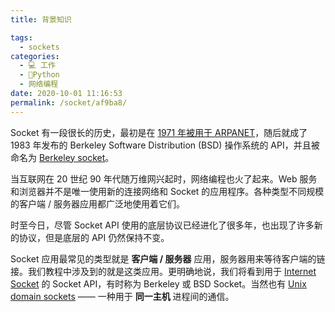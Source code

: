 ```yaml
---
title: 背景知识

tags: 
  - sockets
categories: 
  - 💻 工作
  - 🐍Python
  - 网络编程
date: 2020-10-01 11:16:53
permalink: /socket/af9ba8/
---
```


Socket 有一段很长的历史，最初是在 [1971 年被用于 ARPANET](https://en.wikipedia.org/wiki/Network_socket#History)，随后就成了 1983 年发布的 Berkeley Software Distribution (BSD) 操作系统的 API，并且被命名为 [Berkeley socket](https://en.wikipedia.org/wiki/Berkeley_sockets)。

当互联网在 20 世纪 90 年代随万维网兴起时，网络编程也火了起来。Web 服务和浏览器并不是唯一使用新的连接网络和 Socket 的应用程序。各种类型不同规模的客户端 / 服务器应用都广泛地使用着它们。

时至今日，尽管 Socket API 使用的底层协议已经进化了很多年，也出现了许多新的协议，但是底层的 API 仍然保持不变。

Socket 应用最常见的类型就是 **客户端 / 服务器** 应用，服务器用来等待客户端的链接。我们教程中涉及到的就是这类应用。更明确地说，我们将看到用于 [Internet Socket](https://en.wikipedia.org/wiki/Berkeley_sockets) 的 Socket API，有时称为 Berkeley 或 BSD Socket。当然也有 [Unix domain sockets](https://en.wikipedia.org/wiki/Unix_domain_socket) —— 一种用于 **同一主机** 进程间的通信。

